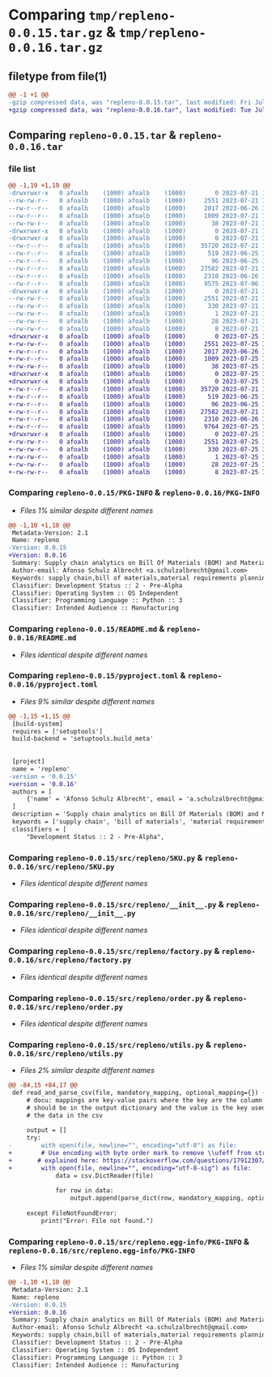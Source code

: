 # Comparing `tmp/repleno-0.0.15.tar.gz` & `tmp/repleno-0.0.16.tar.gz`

## filetype from file(1)

```diff
@@ -1 +1 @@
-gzip compressed data, was "repleno-0.0.15.tar", last modified: Fri Jul 21 12:19:20 2023, max compression
+gzip compressed data, was "repleno-0.0.16.tar", last modified: Tue Jul 25 10:34:04 2023, max compression
```

## Comparing `repleno-0.0.15.tar` & `repleno-0.0.16.tar`

### file list

```diff
@@ -1,19 +1,19 @@
-drwxrwxr-x   0 afoalb    (1000) afoalb    (1000)        0 2023-07-21 12:19:20.915044 repleno-0.0.15/
--rw-rw-r--   0 afoalb    (1000) afoalb    (1000)     2551 2023-07-21 12:19:20.915044 repleno-0.0.15/PKG-INFO
--rw-r--r--   0 afoalb    (1000) afoalb    (1000)     2017 2023-06-26 17:07:24.000000 repleno-0.0.15/README.md
--rw-r--r--   0 afoalb    (1000) afoalb    (1000)     1009 2023-07-21 12:19:07.000000 repleno-0.0.15/pyproject.toml
--rw-rw-r--   0 afoalb    (1000) afoalb    (1000)       38 2023-07-21 12:19:20.915044 repleno-0.0.15/setup.cfg
-drwxrwxr-x   0 afoalb    (1000) afoalb    (1000)        0 2023-07-21 12:19:20.915044 repleno-0.0.15/src/
-drwxrwxr-x   0 afoalb    (1000) afoalb    (1000)        0 2023-07-21 12:19:20.915044 repleno-0.0.15/src/repleno/
--rw-r--r--   0 afoalb    (1000) afoalb    (1000)    35720 2023-07-21 12:11:55.000000 repleno-0.0.15/src/repleno/SKU.py
--rw-r--r--   0 afoalb    (1000) afoalb    (1000)      519 2023-06-25 14:02:32.000000 repleno-0.0.15/src/repleno/__init__.py
--rw-r--r--   0 afoalb    (1000) afoalb    (1000)       96 2023-06-25 14:02:32.000000 repleno-0.0.15/src/repleno/__main__.py
--rw-r--r--   0 afoalb    (1000) afoalb    (1000)    27582 2023-07-21 12:11:40.000000 repleno-0.0.15/src/repleno/factory.py
--rw-r--r--   0 afoalb    (1000) afoalb    (1000)     2310 2023-06-26 18:04:48.000000 repleno-0.0.15/src/repleno/order.py
--rw-r--r--   0 afoalb    (1000) afoalb    (1000)     9575 2023-07-06 16:17:59.000000 repleno-0.0.15/src/repleno/utils.py
-drwxrwxr-x   0 afoalb    (1000) afoalb    (1000)        0 2023-07-21 12:19:20.915044 repleno-0.0.15/src/repleno.egg-info/
--rw-rw-r--   0 afoalb    (1000) afoalb    (1000)     2551 2023-07-21 12:19:20.000000 repleno-0.0.15/src/repleno.egg-info/PKG-INFO
--rw-rw-r--   0 afoalb    (1000) afoalb    (1000)      330 2023-07-21 12:19:20.000000 repleno-0.0.15/src/repleno.egg-info/SOURCES.txt
--rw-rw-r--   0 afoalb    (1000) afoalb    (1000)        1 2023-07-21 12:19:20.000000 repleno-0.0.15/src/repleno.egg-info/dependency_links.txt
--rw-rw-r--   0 afoalb    (1000) afoalb    (1000)       28 2023-07-21 12:19:20.000000 repleno-0.0.15/src/repleno.egg-info/requires.txt
--rw-rw-r--   0 afoalb    (1000) afoalb    (1000)        8 2023-07-21 12:19:20.000000 repleno-0.0.15/src/repleno.egg-info/top_level.txt
+drwxrwxr-x   0 afoalb    (1000) afoalb    (1000)        0 2023-07-25 10:34:04.793999 repleno-0.0.16/
+-rw-rw-r--   0 afoalb    (1000) afoalb    (1000)     2551 2023-07-25 10:34:04.793999 repleno-0.0.16/PKG-INFO
+-rw-r--r--   0 afoalb    (1000) afoalb    (1000)     2017 2023-06-26 17:07:24.000000 repleno-0.0.16/README.md
+-rw-r--r--   0 afoalb    (1000) afoalb    (1000)     1009 2023-07-25 10:33:10.000000 repleno-0.0.16/pyproject.toml
+-rw-rw-r--   0 afoalb    (1000) afoalb    (1000)       38 2023-07-25 10:34:04.793999 repleno-0.0.16/setup.cfg
+drwxrwxr-x   0 afoalb    (1000) afoalb    (1000)        0 2023-07-25 10:34:04.793999 repleno-0.0.16/src/
+drwxrwxr-x   0 afoalb    (1000) afoalb    (1000)        0 2023-07-25 10:34:04.793999 repleno-0.0.16/src/repleno/
+-rw-r--r--   0 afoalb    (1000) afoalb    (1000)    35720 2023-07-21 12:11:55.000000 repleno-0.0.16/src/repleno/SKU.py
+-rw-r--r--   0 afoalb    (1000) afoalb    (1000)      519 2023-06-25 14:02:32.000000 repleno-0.0.16/src/repleno/__init__.py
+-rw-r--r--   0 afoalb    (1000) afoalb    (1000)       96 2023-06-25 14:02:32.000000 repleno-0.0.16/src/repleno/__main__.py
+-rw-r--r--   0 afoalb    (1000) afoalb    (1000)    27582 2023-07-21 18:35:22.000000 repleno-0.0.16/src/repleno/factory.py
+-rw-r--r--   0 afoalb    (1000) afoalb    (1000)     2310 2023-06-26 18:04:48.000000 repleno-0.0.16/src/repleno/order.py
+-rw-r--r--   0 afoalb    (1000) afoalb    (1000)     9764 2023-07-25 10:27:03.000000 repleno-0.0.16/src/repleno/utils.py
+drwxrwxr-x   0 afoalb    (1000) afoalb    (1000)        0 2023-07-25 10:34:04.793999 repleno-0.0.16/src/repleno.egg-info/
+-rw-rw-r--   0 afoalb    (1000) afoalb    (1000)     2551 2023-07-25 10:34:04.000000 repleno-0.0.16/src/repleno.egg-info/PKG-INFO
+-rw-rw-r--   0 afoalb    (1000) afoalb    (1000)      330 2023-07-25 10:34:04.000000 repleno-0.0.16/src/repleno.egg-info/SOURCES.txt
+-rw-rw-r--   0 afoalb    (1000) afoalb    (1000)        1 2023-07-25 10:34:04.000000 repleno-0.0.16/src/repleno.egg-info/dependency_links.txt
+-rw-rw-r--   0 afoalb    (1000) afoalb    (1000)       28 2023-07-25 10:34:04.000000 repleno-0.0.16/src/repleno.egg-info/requires.txt
+-rw-rw-r--   0 afoalb    (1000) afoalb    (1000)        8 2023-07-25 10:34:04.000000 repleno-0.0.16/src/repleno.egg-info/top_level.txt
```

### Comparing `repleno-0.0.15/PKG-INFO` & `repleno-0.0.16/PKG-INFO`

 * *Files 1% similar despite different names*

```diff
@@ -1,10 +1,10 @@
 Metadata-Version: 2.1
 Name: repleno
-Version: 0.0.15
+Version: 0.0.16
 Summary: Supply chain analytics on Bill Of Materials (BOM) and Material Requirements Planning (MRP)
 Author-email: Afonso Schulz Albrecht <a.schulzalbrecht@gmail.com>
 Keywords: supply chain,bill of materials,material requirements planning,BOM,MRP
 Classifier: Development Status :: 2 - Pre-Alpha
 Classifier: Operating System :: OS Independent
 Classifier: Programming Language :: Python :: 3
 Classifier: Intended Audience :: Manufacturing
```

### Comparing `repleno-0.0.15/README.md` & `repleno-0.0.16/README.md`

 * *Files identical despite different names*

### Comparing `repleno-0.0.15/pyproject.toml` & `repleno-0.0.16/pyproject.toml`

 * *Files 9% similar despite different names*

```diff
@@ -1,15 +1,15 @@
 [build-system]
 requires = ['setuptools']
 build-backend = 'setuptools.build_meta'
 
 
 [project]
 name = 'repleno'
-version = '0.0.15'
+version = '0.0.16'
 authors = [
     {'name' = 'Afonso Schulz Albrecht', email = 'a.schulzalbrecht@gmail.com'},
 ]
 description = 'Supply chain analytics on Bill Of Materials (BOM) and Material Requirements Planning (MRP)'
 keywords = ['supply chain', 'bill of materials', 'material requirements planning', 'BOM', 'MRP']
 classifiers = [
     "Development Status :: 2 - Pre-Alpha",
```

### Comparing `repleno-0.0.15/src/repleno/SKU.py` & `repleno-0.0.16/src/repleno/SKU.py`

 * *Files identical despite different names*

### Comparing `repleno-0.0.15/src/repleno/__init__.py` & `repleno-0.0.16/src/repleno/__init__.py`

 * *Files identical despite different names*

### Comparing `repleno-0.0.15/src/repleno/factory.py` & `repleno-0.0.16/src/repleno/factory.py`

 * *Files identical despite different names*

### Comparing `repleno-0.0.15/src/repleno/order.py` & `repleno-0.0.16/src/repleno/order.py`

 * *Files identical despite different names*

### Comparing `repleno-0.0.15/src/repleno/utils.py` & `repleno-0.0.16/src/repleno/utils.py`

 * *Files 2% similar despite different names*

```diff
@@ -84,15 +84,17 @@
 def read_and_parse_csv(file, mandatory_mapping, optional_mapping={}) -> List[Dict]:
     # docu: mappings are key-value pairs where the key are the column that
     # should be in the output dictionary and the value is the key used to find
     # the data in the csv
 
     output = []
     try:
-        with open(file, newline="", encoding="utf-8") as file:
+        # Use encoding with byte order mark to remove \\ufeff from strings
+		# explained here: https://stackoverflow.com/questions/17912307/u-ufeff-in-python-string/17912811#17912811
+        with open(file, newline="", encoding="utf-8-sig") as file:
             data = csv.DictReader(file)
 
             for row in data:
                 output.append(parse_dict(row, mandatory_mapping, optional_mapping))
 
     except FileNotFoundError:
         print("Error: File not found.")
```

### Comparing `repleno-0.0.15/src/repleno.egg-info/PKG-INFO` & `repleno-0.0.16/src/repleno.egg-info/PKG-INFO`

 * *Files 1% similar despite different names*

```diff
@@ -1,10 +1,10 @@
 Metadata-Version: 2.1
 Name: repleno
-Version: 0.0.15
+Version: 0.0.16
 Summary: Supply chain analytics on Bill Of Materials (BOM) and Material Requirements Planning (MRP)
 Author-email: Afonso Schulz Albrecht <a.schulzalbrecht@gmail.com>
 Keywords: supply chain,bill of materials,material requirements planning,BOM,MRP
 Classifier: Development Status :: 2 - Pre-Alpha
 Classifier: Operating System :: OS Independent
 Classifier: Programming Language :: Python :: 3
 Classifier: Intended Audience :: Manufacturing
```

